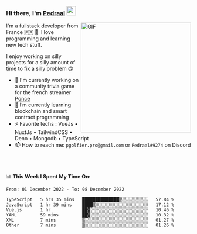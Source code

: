 ### Hi there, I'm <a href="https://pedraal.dev" target="_blank">Pedraal</a> <img src="https://media.giphy.com/media/hvRJCLFzcasrR4ia7z/giphy.gif" width="25px">
<img align="right" alt="GIF" src="https://pedraal.dev/avatar.png" width="300" height="300" />

I'm a fullstack developer from France 🇫🇷 🥖 &nbsp;I love programming and learning new
tech stuff.

I enjoy working on silly projects for a silly amount of time to fix a silly problem 🙃

- 🔭  I'm currently working on a community trivia game for the french streamer <a href="https://twitch.tv/ponce" target="_blank">Ponce</a>
- 🌱 I’m currently learning blockchain and smart contract programming
- ⚡ Favorite techs : VueJs &bull; NuxtJs &bull; TailwindCSS &bull; Deno &bull; Mongodb &bull; TypeScript
- 📫 How to reach me: `pgolfier.pro@gmail.com` or `Pedraal#9274` on Discord

<br>
<br>

📊 **This Week I Spent My Time On:**
<!--START_SECTION:waka-->

```text
From: 01 December 2022 - To: 08 December 2022

TypeScript   5 hrs 35 mins   ██████████████▒░░░░░░░░░░   57.84 %
JavaScript   1 hr 39 mins    ████▒░░░░░░░░░░░░░░░░░░░░   17.12 %
Vue.js       1 hr            ██▓░░░░░░░░░░░░░░░░░░░░░░   10.46 %
YAML         59 mins         ██▓░░░░░░░░░░░░░░░░░░░░░░   10.32 %
XML          7 mins          ▒░░░░░░░░░░░░░░░░░░░░░░░░   01.27 %
Other        7 mins          ▒░░░░░░░░░░░░░░░░░░░░░░░░   01.26 %
```

<!--END_SECTION:waka-->
